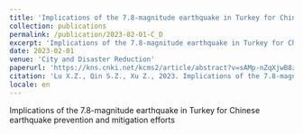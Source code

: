 ```yaml
---
title: 'Implications of the 7.8-magnitude earthquake in Turkey for Chinese earthquake prevention and mitigation efforts'
collection: publications
permalink: /publication/2023-02-01-C_D
excerpt: 'Implications of the 7.8-magnitude earthquake in Turkey for Chinese earthquake prevention and mitigation efforts'
date: 2023-02-01
venue: 'City and Disaster Reduction'
paperurl: 'https://kns.cnki.net/kcms2/article/abstract?v=sAMp-nZqXjwB8z4yk_uM6Gj7CC11ZseJTtXBh6qXmyoP2xVu5LSlhcsng5oE2XIZuO0q5aJx8tEFKRjtDRWDkLf75r1NIIP6_f0l32vnCJP3M5OgF-JWJGNdmI_yDcqSEKKEPc-G4NeHJQZTryzO_qstgkFeIHIz-D34MyF0cnAbwGn7dP7ErX3t63aeMmYg44KkWupqyANOP7_dHGk2BQ==&uniplatform=NZKPT&language=CHS'
citation: 'Lu X.Z., Qin S.Z., Xu Z., 2023. Implications of the 7.8-magnitude earthquake in Turkey for Chinese earthquake prevention and mitigation efforts. City and Disaster Reduction 1–8.'
locale: en
---
```


Implications of the 7.8-magnitude earthquake in Turkey for Chinese earthquake prevention and mitigation efforts